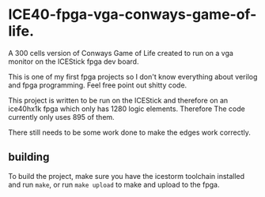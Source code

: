 # ICE40-fpga-vga-conways-game-of-life.
A 300 cells version of Conways Game of Life created to run on a vga monitor on the ICEStick fpga dev board.

This is one of my first fpga projects so I don't know everything about verilog and fpga programming. Feel free point out shitty code.

This project is written to be run on the ICEStick and therefore on an ice40hx1k fpga which only has 1280 logic elements. Therefore The code currently only uses 895 of them.

There still needs to be some work done to make the edges work correctly.

## building
To build the project, make sure you have the icestorm toolchain installed and run `make`, or run `make upload` to make and upload to the fpga.

